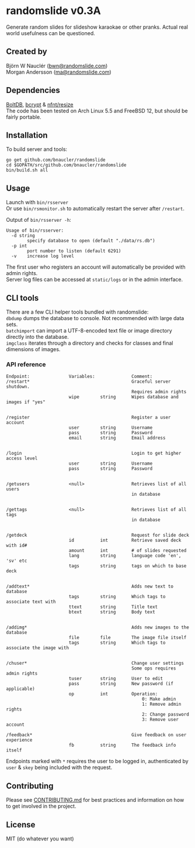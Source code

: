 # randomslide v0.3A
Generate random slides for slideshow karaokae or other pranks. Actual real world usefulness can be questioned.

## Created by
Björn W Nauclér (bwn@randomslide.com)  
Morgan Andersson (ma@randomslide.com)

## Dependencies
[BoltDB](https://github.com/boltdb/bolt), [bcrypt](https://golang.org/x/crypto/bcrypt) & [nfnt/resize](https://github.com/nfnt/resize)  
The code has been tested on Arch Linux 5.5 and FreeBSD 12, but should be fairly portable.

## Installation
To build server and tools:  
```
go get github.com/bnaucler/randomslide
cd $GOPATH/src/github.com/bnaucler/randomslide
bin/build.sh all
```

## Usage
Launch with `bin/rsserver`  
Or use `bin/rsmonitor.sh` to automatically restart the server after `/restart`.

Output of `bin/rsserver -h`:  
```
Usage of bin/rsserver:
  -d string
    	specify database to open (default "./data/rs.db")
  -p int
    	port number to listen (default 6291)
  -v	increase log level
```

The first user who registers an account will automatically be provided with admin rights.  
Server log files can be accessed at `static/logs` or in the admin interface.

## CLI tools
There are a few CLI helper tools bundled with randomslide:  
`dbdump` dumps the database to console. Not recommended with large data sets.  
`batchimport` can import a UTF-8-encoded text file or image directory directly into the database.  
`imgclass` iterates through a directory and checks for classes and final dimensions of images.

### API reference

```
Endpoint:               Variables:              Comment:
/restart*                                       Graceful server shutdown.
                                                Requires admin rights
                        wipe        string      Wipes database and images if "yes"


/register                                       Register a user account
                        user        string      Username
                        pass        string      Password
                        email       string      Email address


/login                                          Login to get higher access level
                        user        string      Username
                        pass        string      Password


/getusers               <null>                  Retrieves list of all users
                                                in database


/gettags                <null>                  Retrieves list of all tags
                                                in database


/getdeck                                        Request for slide deck
                        id          int         Retrieve saved deck with id#
                        amount      int         # of slides requested
                        lang        string      language code 'en', 'sv' etc
                        tags        string      tags on which to base deck


/addtext*                                       Adds new text to database
                        tags        string      Which tags to associate text with
                        ttext       string      Title text
                        btext       string      Body text


/addimg*                                        Adds new images to the database
                        file        file        The image file itself
                        tags        string      Which tags to associate the image with


/chuser*                                        Change user settings
                                                Some ops requires admin rights
                        tuser       string      User to edit
                        pass        string      New password (if applicable)
                        op          int         Operation:
                                                    0: Make admin
                                                    1: Remove admin rights
                                                    2: Change password
                                                    3: Remove user account

/feedback*                                      Give feedback on user experience
                        fb          string      The feedback info itself

```
Endpoints marked with `*` requires the user to be logged in, authenticated by `user` & `skey` being included with the request.

## Contributing
Please see [CONTRIBUTING.md](CONTRIBUTING.md) for best practices and information on how to get involved in the project.

## License
MIT (do whatever you want)
